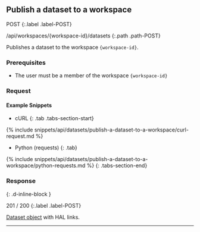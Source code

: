## Publish a dataset to a workspace

POST
{:.label .label-POST}

/api/workspaces/{workspace-id}/datasets
{:.path .path-POST}

Publishes a dataset to the workspace `{workspace-id}`.

### Prerequisites

- The user must be a member of the workspace `{workspace-id}`

### Request
#### Example Snippets
- cURL
{: .tab .tabs-section-start}

{% include snippets/api/datasets/publish-a-dataset-to-a-workspace/curl-request.md %}

- Python (requests)
{: .tab}

{% include snippets/api/datasets/publish-a-dataset-to-a-workspace/python-requests.md %}
{: .tabs-section-end}

### Response
{: .d-inline-block }

201 / 200
{:.label .label-POST}

[Dataset object](#dataset-object) with HAL links.

---
